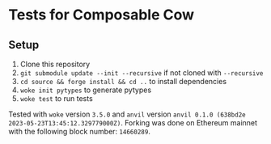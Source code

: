 # Tests for Composable Cow

## Setup

1. Clone this repository
2. `git submodule update --init --recursive` if not cloned with `--recursive`
3. `cd source && forge install && cd ..` to install dependencies
4. `woke init pytypes` to generate pytypes
5. `woke test` to run tests

Tested with `woke` version `3.5.0` and `anvil` version `anvil 0.1.0 (638bd2e 2023-05-23T13:45:12.329779000Z)`. Forking was done on Ethereum mainnet with the following block number: `14660289`.
